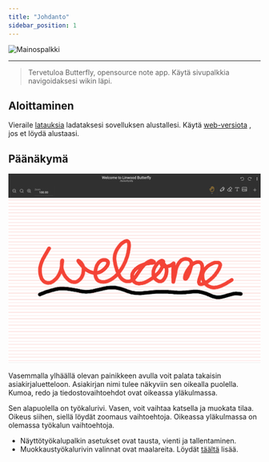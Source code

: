 ```yaml
---
title: "Johdanto"
sidebar_position: 1
---
```


![Mainospalkki](/img/banner.png)

---

> Tervetuloa Butterfly, opensource note app. Käytä sivupalkkia navigoidaksesi wikin läpi.

## Aloittaminen

Vieraile [latauksia](/downloads) ladataksesi sovelluksen alustallesi. Käytä [web-versiota](https://butterfly.linwood.dev) , jos et löydä alustaasi.

## Päänäkymä

![Päänäkymä](main.png)

Vasemmalla ylhäällä olevan painikkeen avulla voit palata takaisin asiakirjaluetteloon. Asiakirjan nimi tulee näkyviin sen oikealla puolella. Kumoa, redo ja tiedostovaihtoehdot ovat oikeassa yläkulmassa.

Sen alapuolella on työkalurivi. Vasen, voit vaihtaa katsella ja muokata tilaa. Oikeus siihen, siellä löydät zoomaus vaihtoehtoja. Oikeassa yläkulmassa on olemassa työkalun vaihtoehtoja.

- Näyttötyökalupalkin asetukset ovat tausta, vienti ja tallentaminen.
- Muokkaustyökalurivin valinnat ovat maalareita. Löydät [täältä](background/intro) lisää.

